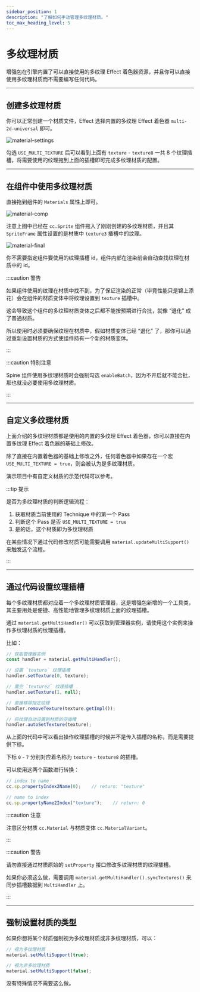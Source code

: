 ```yaml
---
sidebar_position: 1
description: "了解如何手动管理多纹理材质。"
toc_max_heading_level: 5
---
```


# 多纹理材质

增强包在引擎内置了可以直接使用的多纹理 Effect 着色器资源，并且你可以直接使用多纹理材质而不需要编写任何代码。

---
## 创建多纹理材质

你可以正常创建一个材质文件，Effect 选择内置的多纹理 Effect 着色器 `multi-2d-universal` 即可。

![material-settings](./assets/material-settings.png)

勾选 `USE_MULTI_TEXTURE` 后可以看到上面有 `texture` - `texture8` 一共 8 个纹理插槽，将需要使用的纹理拖到上面的插槽即可完成多纹理材质的配置。

---
## 在组件中使用多纹理材质

直接拖到组件的 `Materials` 属性上即可。

![material-comp](./assets/material-comp.png)

注意上图中已经在 `cc.Sprite` 组件拖入了刚刚创建的多纹理材质，并且其 `SpriteFrame` 属性设置的是材质中 `texture3` 插槽中的纹理。

![material-final](./assets/material-final.png)

你不需要指定组件要使用的纹理插槽 id，组件内部在渲染前会自动查找纹理在材质中的 id。

:::caution 警告

如果组件使用的纹理在材质中找不到，为了保证渲染的正常（毕竟性能只是锦上添花）会在组件的材质变体中将纹理设置到 `texture` 插槽中。

这会导致这个组件的多纹理材质变体之后都不能按预期进行合批，就像 “退化” 成了普通材质。

所以使用时必须要确保纹理在材质中，假如材质变体已经 “退化” 了，那你可以通过重新设置材质的方式使组件持有一个新的材质变体。

:::

:::caution 特别注意

Spine 组件使用多纹理材质时会强制勾选 `enableBatch`，因为不开启就不能合批，那也就没必要使用多纹理材质。

:::

---
## 自定义多纹理材质

上面介绍的多纹理材质都是使用的内置的多纹理 Effect 着色器，你可以直接在内置多纹理 Effect 着色器的基础上修改。

除了直接在内置着色器的基础上修改之外，任何着色器中如果存在一个宏 `USE_MULTI_TEXTURE = true`，则会被认为是多纹理材质。

演示项目中有自定义材质的示范代码可以参考。

:::tip 提示

是否为多纹理材质的判断逻辑流程：

1. 获取材质当前使用的 Technique 中的第一个 Pass
2. 判断这个 Pass 是否 `USE_MULTI_TEXTURE = true`
3. 是的话，这个材质即为多纹理材质

在某些情况下通过代码修改材质可能需要调用 `material.updateMultiSupport()` 来触发这个流程。

:::

---
## 通过代码设置纹理插槽

每个多纹理材质都对应着一个多纹理材质管理器，这是增强包新增的一个工具类，其主要用处是便捷、高性能地管理多纹理材质上面的纹理插槽。

通过 `material.getMultiHandler()` 可以获取到管理器实例，请使用这个实例来操作多纹理材质的纹理插槽。

比如：

```js
// 获取管理器实例
const handler = material.getMultiHandler();

// 设置 `texture` 纹理插槽
handler.setTexture(0, texture);

// 置空 `texture2` 纹理插槽
handler.setTexture(1, null);

// 直接移除指定纹理
handler.removeTexture(texture.getImpl());

// 将纹理自动设置到材质的空插槽
handler.autoSetTexture(texture);
```

从上面的代码中可以看出操作纹理插槽的时候并不是传入插槽的名称，而是需要提供下标。

下标 `0` - `7` 分别对应着名称为 `texture` - `texture8` 的插槽。

可以使用这两个函数进行转换：

```js
// index to name
cc.sp.propertyIndex2Name(0);    // return: "texture"

// name to index
cc.sp.propertyName2Index("texture");    // return: 0
```

:::caution 注意

注意区分材质 `cc.Material` 与材质变体 `cc.MaterialVariant`。

:::

:::caution 警告

请勿直接通过材质原始的 `setProperty` 接口修改多纹理材质的纹理插槽。

如果你必须这么做，需要调用 `material.getMultiHandler().syncTextures()` 来同步插槽数据到 `MultiHandler` 上。

:::

---
## 强制设置材质的类型

如果你想将某个材质强制视为多纹理材质或非多纹理材质，可以：

```js
// 视为多纹理材质
material.setMultiSupport(true);

// 视为非多纹理材质
material.setMultiSupport(false);
```

没有特殊情况不需要这么做。
